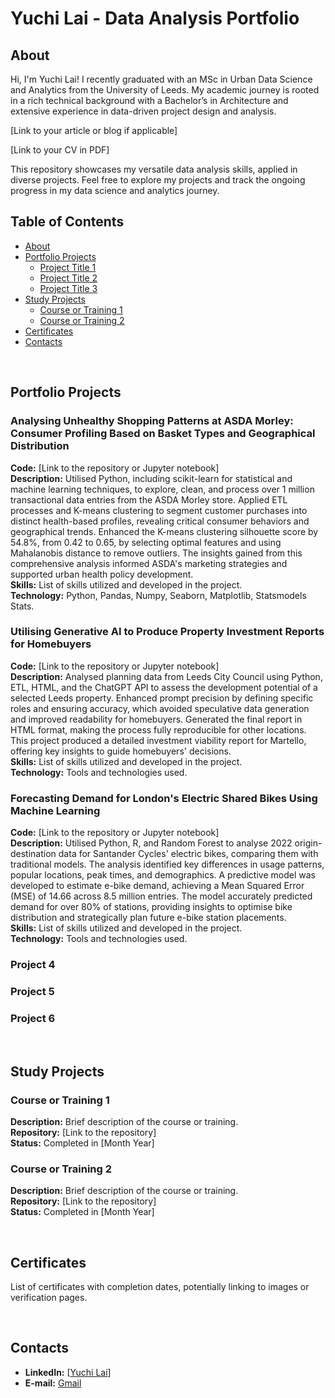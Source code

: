 # Yuchi Lai - Data Analysis Portfolio

## About
Hi, I'm Yuchi Lai! I recently graduated with an MSc in Urban Data Science and Analytics from the University of Leeds. My academic journey is rooted in a rich technical background with a Bachelor’s in Architecture and extensive experience in data-driven project design and analysis.

[Link to your article or blog if applicable]

[Link to your CV in PDF]

This repository showcases my versatile data analysis skills, applied in diverse projects. Feel free to explore my projects and track the ongoing progress in my data science and analytics journey.

## Table of Contents
- [About](#about)
- [Portfolio Projects](#portfolio-projects)
  - [Project Title 1](#project-title-1)
  - [Project Title 2](#project-title-2)
  - [Project Title 3](#project-title-3)
- [Study Projects](#study-projects)
  - [Course or Training 1](#course-or-training-1)
  - [Course or Training 2](#course-or-training-2)
- [Certificates](#certificates)
- [Contacts](#contacts)

<br>

## Portfolio Projects
### Analysing Unhealthy Shopping Patterns at ASDA Morley: Consumer Profiling Based on Basket Types and Geographical Distribution  
**Code:** [Link to the repository or Jupyter notebook]  
**Description:** Utilised Python, including scikit-learn for statistical and machine learning techniques, to explore, clean, and process over 1 million transactional data entries from the ASDA Morley store. Applied ETL processes and K-means clustering to segment customer purchases into distinct health-based profiles, revealing critical consumer behaviors and geographical trends. Enhanced the K-means clustering silhouette score by 54.8%, from 0.42 to 0.65, by selecting optimal features and using Mahalanobis distance to remove outliers. The insights gained from this comprehensive analysis informed ASDA's marketing strategies and supported urban health policy development.  
**Skills:** List of skills utilized and developed in the project.  
**Technology:** Python, Pandas, Numpy, Seaborn, Matplotlib, Statsmodels Stats.  

### Utilising Generative AI to Produce Property Investment Reports for Homebuyers
**Code:** [Link to the repository or Jupyter notebook]  
**Description:** Analysed planning data from Leeds City Council using Python, ETL, HTML, and the ChatGPT API to assess the development potential of a selected Leeds property. Enhanced prompt precision by defining specific roles and ensuring accuracy, which avoided speculative data generation and improved readability for homebuyers. Generated the final report in HTML format, making the process fully reproducible for other locations. This project produced a detailed investment viability report for Martello, offering key insights to guide homebuyers' decisions.  
**Skills:** List of skills utilized and developed in the project.  
**Technology:** Tools and technologies used.

### Forecasting Demand for London's Electric Shared Bikes Using Machine Learning
**Code:** [Link to the repository or Jupyter notebook]  
**Description:** Utilised Python, R, and Random Forest to analyse 2022 origin-destination data for Santander Cycles' electric bikes, comparing them with traditional models. The analysis identified key differences in usage patterns, popular locations, peak times, and demographics. A predictive model was developed to estimate e-bike demand, achieving a Mean Squared Error (MSE) of 14.66 across 8.5 million entries. The model accurately predicted demand for over 80% of stations, providing insights to optimise bike distribution and strategically plan future e-bike station placements.  
**Skills:** List of skills utilized and developed in the project.  
**Technology:** Tools and technologies used.  

### Project 4
### Project 5
### Project 6

<br>

## Study Projects
### Course or Training 1
**Description:** Brief description of the course or training.  
**Repository:** [Link to the repository]  
**Status:** Completed in [Month Year]  

### Course or Training 2
**Description:** Brief description of the course or training.  
**Repository:** [Link to the repository]  
**Status:** Completed in [Month Year]  

<br>

## Certificates
List of certificates with completion dates, potentially linking to images or verification pages.

<br>

## Contacts
- **LinkedIn:** [[Yuchi Lai](https://www.linkedin.com/in/yuchi-lai-37937b256/)]  
- **E-mail:** [Gmail](hongyuelai@gmail.com)  
